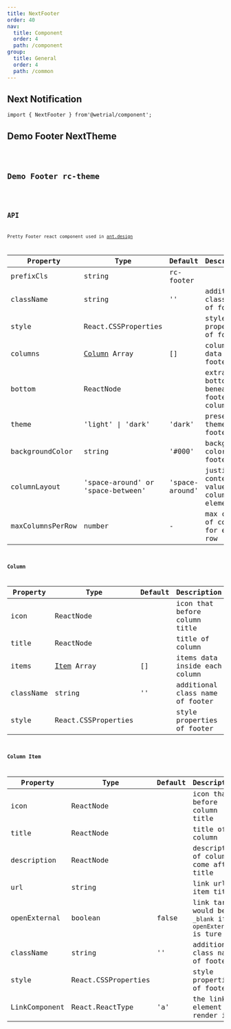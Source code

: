 ```yaml
---
title: NextFooter
order: 40
nav:
  title: Component
  order: 4
  path: /component
group:
  title: General
  order: 4
  path: /common
---
```


## Next Notification

`import { NextFooter } from'@wetrial/component'; `

## Demo Footer NextTheme

<code src="../demos/NextFooter" />

## Demo Footer rc-theme

<code src="../demos/NextFooter/row.tsx" />

## API

Pretty Footer react component used in [ant.design](https://ant.design)

| Property | Type | Default | Description |
| --- | --- | --- | --- |
| prefixCls | string | rc-footer |  |
| className | string | '' | additional class name of footer |
| style | React.CSSProperties |  | style properties of footer |
| columns | [Column](#Column) Array | [] | columns data inside footer |
| bottom | ReactNode |  | extra bottom area beneath footer columns |
| theme | 'light' \| 'dark' | 'dark' | preset theme of footer |
| backgroundColor | string | '#000' | background color of footer |
| columnLayout | 'space-around' or 'space-between' | 'space-around' | justify-content value of columns element |
| maxColumnsPerRow | number | - | max count of columns for each row |

### Column

| Property  | Type                       | Default | Description                     |
| --------- | -------------------------- | ------- | ------------------------------- |
| icon      | ReactNode                  |         | icon that before column title   |
| title     | ReactNode                  |         | title of column                 |
| items     | [Item](#Column-Item) Array | []      | items data inside each column   |
| className | string                     | ''      | additional class name of footer |
| style     | React.CSSProperties        |         | style properties of footer      |

### Column Item

| Property | Type | Default | Description |
| --- | --- | --- | --- |
| icon | ReactNode |  | icon that before column title |
| title | ReactNode |  | title of column |
| description | ReactNode |  | description of column, come after title |
| url | string |  | link url of item title |
| openExternal | boolean | false | link target would be `_blank` if `openExternal` is ture |
| className | string | '' | additional class name of footer |
| style | React.CSSProperties |  | style properties of footer |
| LinkComponent | React.ReactType | 'a' | the link element to render item |
